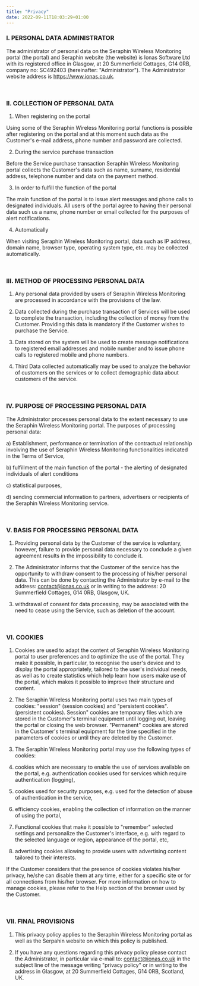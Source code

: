 ```yaml
---
title: "Privacy"
date: 2022-09-11T18:03:29+01:00
---
```



### I. PERSONAL DATA ADMINISTRATOR 

The administrator of personal data on the Seraphin Wireless Monitoring portal (the portal) and Seraphin website (the website) is Ionas Software Ltd with its registered office in Glasgow, 
at 20 Summerfield Cottages, G14 0RB, company no: SC492403 (hereinafter: "Administrator"). The Administrator website address is https://www.ionas.co.uk.


<br/>

### II. COLLECTION OF PERSONAL DATA

1. When registering on the portal

Using some of the Seraphin Wireless Monitoring portal functions is possible after registering on the portal and at this moment such data as the Customer's e-mail address, phone number and password are collected.

2. During the service purchase transaction

Before the Service purchase transaction Seraphin Wireless Monitoring portal collects the Customer's data such as name, surname, residential address, telephone number and data on the payment method.

3. In order to fulfill the function of the portal

The main function of the portal is to issue alert messages and phone calls to designated individuals. All users of the portal agree to having their personal data such us a name, phone number or email collected for the purposes of alert notifications. 

4. Automatically

When visiting Seraphin Wireless Monitoring portal, data such as IP address, domain name, browser type, operating system type, etc. may be collected automatically.

<br/>

### III. METHOD OF PROCESSING PERSONAL DATA 

1. Any personal data provided by users of Seraphin Wireless Monitoring are processed in accordance with the provisions of the law.

2. Data collected during the purchase transaction of Services will be used to complete the transaction, including the collection of money from the Customer. 
Providing this data is mandatory if the Customer wishes to purchase the Service.

3. Data stored on the system will be used to create message notifications to registered email addresses and mobile number and to issue phone calls to registered mobile and phone numbers.

4. Third Data collected automatically may be used to analyze the behavior of customers on the services or to collect demographic data about customers of the service.

<br/>

### IV. PURPOSE OF PROCESSING PERSONAL DATA 

The Administrator processes personal data to the extent necessary to use the Seraphin Wireless Monitoring portal. The purposes of processing personal data:

a) Establishment, performance or termination of the contractual relationship involving the use of Seraphin Wireless Monitoring functionalities indicated in the Terms of Service,

b) fulfillment of the main function of the portal - the alerting of designated individuals of alert conditions

c) statistical purposes,

d) sending commercial information to partners, advertisers or recipients of the Seraphin Wireless Monitoring service.

<br/>

### V. BASIS FOR PROCESSING PERSONAL DATA 

1. Providing personal data by the Customer of the service is voluntary, however, failure to provide personal data necessary to conclude a given agreement results in the impossibility to conclude it.

2. The Administrator informs that the Customer of the service has the opportunity to withdraw consent to the processing of his/her personal data. This can be done by contacting the 
Administrator by e-mail to the address: contact@ionas.co.uk or in writing to the address: 20 Summerfield Cottages, G14 0RB, Glasgow, UK.

3. withdrawal of consent for data processing, may be associated with the need to cease using the Service, such as deletion of the account.

<br/>

### VI. COOKIES 

1. Cookies are used to adapt the content of Seraphin Wireless Monitoring portal to user preferences and to optimize the use of the portal. They make it possible, in particular, to recognise 
the user's device and to display the portal appropriately, tailored to the user's individual needs, as well as to create statistics which help learn 
how users make use of the portal, which makes it possible to improve their structure and content.

2. The Seraphin Wireless Monitoring portal uses two main types of cookies: "session" (session cookies) and "persistent cookies". (persistent cookies). Session" cookies are temporary files which are stored in the Customer's terminal equipment until logging out, leaving the portal or closing the web browser. "Permanent" cookies are stored in the Customer's terminal equipment for the time specified in the parameters of cookies or until they are deleted by the Customer.

3. The Seraphin Wireless Monitoring portal may use the following types of cookies:

4. cookies which are necessary to enable the use of services available on the portal, e.g. authentication cookies used for services which require authentication (logging),

5. cookies used for security purposes, e.g. used for the detection of abuse of authentication in the service,

6. efficiency cookies, enabling the collection of information on the manner of using the portal,

7. Functional cookies that make it possible to "remember" selected settings and personalize the Customer's interface, e.g. with regard to the selected language or region, appearance of the portal, etc,

8. advertising cookies allowing to provide users with advertising content tailored to their interests.

If the Customer considers that the presence of cookies violates his/her privacy, he/she can disable them at any time, either for a specific 
site or for all connections from his/her browser. For more information on how to manage cookies, please refer to the Help section of the browser used by the Customer.

<br/>

### VII. FINAL PROVISIONS 

1. This privacy policy applies to the Seraphin Wireless Monitoring portal as well as the Serpahin website on which this policy is published.

2. If you have any questions regarding this privacy policy please contact the Administrator, in particular via e-mail to: contact@ionas.co.uk in the subject line of the message writing "privacy policy" or in writing to the address in Glasgow, at 20 Summerfield Cottages, G14 0RB, Scotland, UK.

